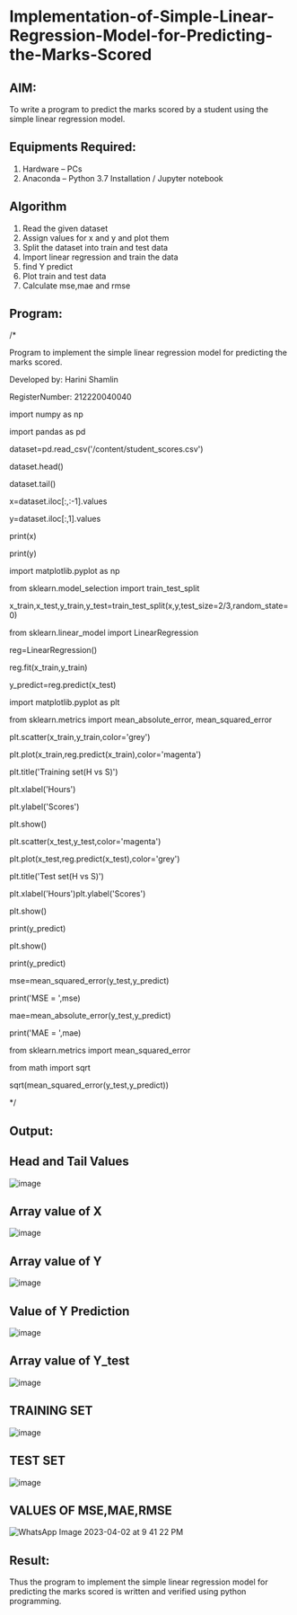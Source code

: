 # Implementation-of-Simple-Linear-Regression-Model-for-Predicting-the-Marks-Scored

## AIM:
To write a program to predict the marks scored by a student using the simple linear regression model.

## Equipments Required:
1. Hardware – PCs
2. Anaconda – Python 3.7 Installation / Jupyter notebook

## Algorithm
1. Read the given dataset
2. Assign values for x and y and plot them
3. Split the dataset into train and test data
4. Import linear regression and train the
data
5. find Y predict
6. Plot train and test data
7. Calculate mse,mae and rmse


## Program:

/*

Program to implement the simple linear regression model for predicting the marks scored.

Developed by: Harini Shamlin

RegisterNumber:  212220040040


import numpy as np

import pandas as pd

dataset=pd.read_csv('/content/student_scores.csv')

dataset.head()

dataset.tail()

x=dataset.iloc[:,:-1].values

y=dataset.iloc[:,1].values

print(x)

print(y)

import matplotlib.pyplot as np

from sklearn.model_selection import train_test_split

x_train,x_test,y_train,y_test=train_test_split(x,y,test_size=2/3,random_state=0)

from sklearn.linear_model import LinearRegression

reg=LinearRegression()

reg.fit(x_train,y_train)

y_predict=reg.predict(x_test)

import matplotlib.pyplot as plt

from sklearn.metrics import mean_absolute_error, mean_squared_error

plt.scatter(x_train,y_train,color='grey')

plt.plot(x_train,reg.predict(x_train),color='magenta')

plt.title('Training set(H vs S)')

plt.xlabel('Hours')

plt.ylabel('Scores')

plt.show()

plt.scatter(x_test,y_test,color='magenta')

plt.plot(x_test,reg.predict(x_test),color='grey')

plt.title('Test set(H vs S)')

plt.xlabel('Hours')plt.ylabel('Scores')

plt.show()

print(y_predict)

plt.show()

print(y_predict)

mse=mean_squared_error(y_test,y_predict)

print('MSE = ',mse)

mae=mean_absolute_error(y_test,y_predict)

print('MAE = ',mae)

from sklearn.metrics import mean_squared_error

from math import sqrt

sqrt(mean_squared_error(y_test,y_predict)) 

*/

## Output:
## Head and Tail Values 

![image](https://user-images.githubusercontent.com/84709944/229363842-3dc23810-93d9-4cbe-96f4-6087dc344921.png)

## Array value of X

![image](https://user-images.githubusercontent.com/84709944/229363860-ec9fc0b3-1805-44cc-8f47-ba1cc62aaec4.png)

## Array value of Y

![image](https://user-images.githubusercontent.com/84709944/229363877-86ebe1be-fc69-4efc-9fab-7b2c5876b313.png)

## Value of Y Prediction

![image](https://user-images.githubusercontent.com/84709944/229363892-fd224268-41f7-49e6-b525-3e2a3f8469ab.png)

## Array value of Y_test

![image](https://user-images.githubusercontent.com/84709944/229364562-9319502e-aaf3-4f9e-b622-c3d90920bf8c.png)


## TRAINING SET

![image](https://user-images.githubusercontent.com/84709944/229363474-b860eda1-12c4-4bb0-bda4-6ce22d9a3df5.png)

## TEST SET

![image](https://user-images.githubusercontent.com/84709944/229363497-b5fe2e9f-7cdd-43e8-b2ea-dc935b06ca7a.png)

## VALUES OF MSE,MAE,RMSE

![WhatsApp Image 2023-04-02 at 9 41 22 PM](https://user-images.githubusercontent.com/84709944/229422595-7f37b94e-25e5-4ccc-bd96-b8ffd97920f8.jpeg)


## Result:
Thus the program to implement the simple linear regression model for predicting the marks scored is written and verified using python programming.

